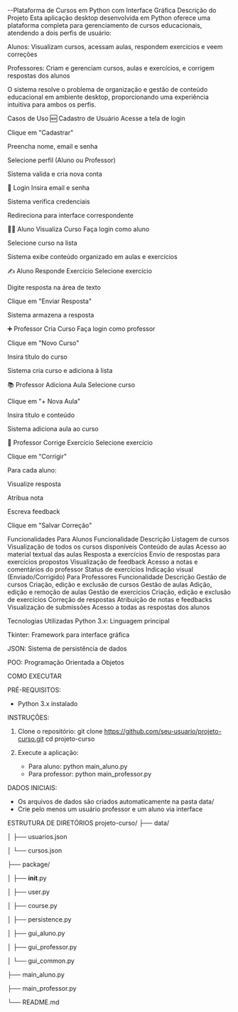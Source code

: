 
--Plataforma de Cursos em Python com Interface Gráfica
Descrição do Projeto
Esta aplicação desktop desenvolvida em Python oferece uma plataforma completa para gerenciamento de cursos educacionais, atendendo a dois perfis de usuário:

Alunos: Visualizam cursos, acessam aulas, respondem exercícios e veem correções

Professores: Criam e gerenciam cursos, aulas e exercícios, e corrigem respostas dos alunos

O sistema resolve o problema de organização e gestão de conteúdo educacional em ambiente desktop, proporcionando uma experiência intuitiva para ambos os perfis.

Casos de Uso
🆕 Cadastro de Usuário
Acesse a tela de login

Clique em "Cadastrar"

Preencha nome, email e senha

Selecione perfil (Aluno ou Professor)

Sistema valida e cria nova conta

🔑 Login
Insira email e senha

Sistema verifica credenciais

Redireciona para interface correspondente

👨‍🎓 Aluno Visualiza Curso
Faça login como aluno

Selecione curso na lista

Sistema exibe conteúdo organizado em aulas e exercícios

✍️ Aluno Responde Exercício
Selecione exercício

Digite resposta na área de texto

Clique em "Enviar Resposta"

Sistema armazena a resposta

➕ Professor Cria Curso
Faça login como professor

Clique em "Novo Curso"

Insira título do curso

Sistema cria curso e adiciona à lista

📚 Professor Adiciona Aula
Selecione curso

Clique em "+ Nova Aula"

Insira título e conteúdo

Sistema adiciona aula ao curso

📝 Professor Corrige Exercício
Selecione exercício

Clique em "Corrigir"

Para cada aluno:

Visualize resposta

Atribua nota

Escreva feedback

Clique em "Salvar Correção"

Funcionalidades
Para Alunos
Funcionalidade	Descrição
Listagem de cursos	Visualização de todos os cursos disponíveis
Conteúdo de aulas	Acesso ao material textual das aulas
Resposta a exercícios	Envio de respostas para exercícios propostos
Visualização de feedback	Acesso a notas e comentários do professor
Status de exercícios	Indicação visual (Enviado/Corrigido)
Para Professores
Funcionalidade	Descrição
Gestão de cursos	Criação, edição e exclusão de cursos
Gestão de aulas	Adição, edição e remoção de aulas
Gestão de exercícios	Criação, edição e exclusão de exercícios
Correção de respostas	Atribuição de notas e feedbacks
Visualização de submissões	Acesso a todas as respostas dos alunos

Tecnologias Utilizadas
Python 3.x: Linguagem principal

Tkinter: Framework para interface gráfica

JSON: Sistema de persistência de dados

POO: Programação Orientada a Objetos

COMO EXECUTAR

PRÉ-REQUISITOS:
- Python 3.x instalado

INSTRUÇÕES:
1. Clone o repositório:
   git clone https://github.com/seu-usuario/projeto-curso.git
   cd projeto-curso

2. Execute a aplicação:
   - Para aluno:
     python main_aluno.py
   - Para professor:
     python main_professor.py

DADOS INICIAIS:
- Os arquivos de dados são criados automaticamente na pasta data/
- Crie pelo menos um usuário professor e um aluno via interface

ESTRUTURA DE DIRETÓRIOS
projeto-curso/
├── data/

│  ├── usuarios.json

│  └── cursos.json

├── package/

│  ├── __init__.py

│  ├── user.py

│  ├── course.py

│  ├── persistence.py

│  ├── gui_aluno.py

│  ├── gui_professor.py

│  └── gui_common.py

├── main_aluno.py

├── main_professor.py

└── README.md

